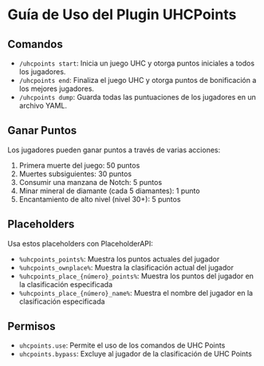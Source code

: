# Guía de Uso del Plugin UHCPoints

## Comandos

- `/uhcpoints start`: Inicia un juego UHC y otorga puntos iniciales a todos los jugadores.
- `/uhcpoints end`: Finaliza el juego UHC y otorga puntos de bonificación a los mejores jugadores.
- `/uhcpoints dump`: Guarda todas las puntuaciones de los jugadores en un archivo YAML.

## Ganar Puntos

Los jugadores pueden ganar puntos a través de varias acciones:

1. Primera muerte del juego: 50 puntos
2. Muertes subsiguientes: 30 puntos
3. Consumir una manzana de Notch: 5 puntos
4. Minar mineral de diamante (cada 5 diamantes): 1 punto
5. Encantamiento de alto nivel (nivel 30+): 5 puntos

## Placeholders

Usa estos placeholders con PlaceholderAPI:

- `%uhcpoints_points%`: Muestra los puntos actuales del jugador
- `%uhcpoints_ownplace%`: Muestra la clasificación actual del jugador
- `%uhcpoints_place_{número}_points%`: Muestra los puntos del jugador en la clasificación especificada
- `%uhcpoints_place_{número}_name%`: Muestra el nombre del jugador en la clasificación especificada

## Permisos

- `uhcpoints.use`: Permite el uso de los comandos de UHC Points
- `uhcpoints.bypass`: Excluye al jugador de la clasificación de UHC Points